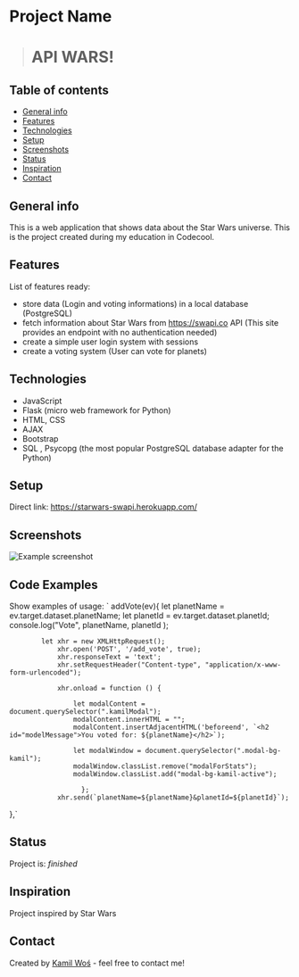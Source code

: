 # Project Name
> # API WARS!

## Table of contents
* [General info](#general-info)
* [Features](#features)
* [Technologies](#technologies)
* [Setup](#setup)
* [Screenshots](#screenshots)
* [Status](#status)
* [Inspiration](#inspiration)
* [Contact](#contact)

## General info
This is a web application that shows data about the Star Wars universe. This is the project created during my education in Codecool.

## Features
List of features ready:
* store data (Login and voting informations) in a local database (PostgreSQL)
* fetch information about Star Wars from https://swapi.co API (This site provides an endpoint with no authentication needed)
* create a simple user login system with sessions
* create a voting system (User can vote for planets)

## Technologies
* JavaScript
* Flask (micro web framework for Python)
* HTML, CSS
* AJAX
* Bootstrap
* SQL , Psycopg (the most popular PostgreSQL database adapter for the Python)

## Setup
Direct link: <https://starwars-swapi.herokuapp.com/>

## Screenshots
![Example screenshot](./img/screenshot.png)

## Code Examples
Show examples of usage:
`         addVote(ev){
            let planetName = ev.target.dataset.planetName;
            let planetId = ev.target.dataset.planetId;
            console.log("Vote", planetName, planetId );

            let xhr = new XMLHttpRequest();
                xhr.open('POST', '/add_vote', true);
                xhr.responseText = 'text';
                xhr.setRequestHeader("Content-type", "application/x-www-form-urlencoded");

                xhr.onload = function () {

                    let modalContent = document.querySelector(".kamilModal");
                    modalContent.innerHTML = "";
                    modalContent.insertAdjacentHTML('beforeend', `<h2 id="modelMessage">You voted for: ${planetName}</h2>`);

                    let modalWindow = document.querySelector(".modal-bg-kamil");
                    modalWindow.classList.remove("modalForStats");
                    modalWindow.classList.add("modal-bg-kamil-active");

                      };
                xhr.send(`planetName=${planetName}&planetId=${planetId}`);
},`

## Status
Project is: _finished_

## Inspiration
Project inspired by Star Wars

## Contact
Created by [Kamil Woś](mailto:inz.kamil.wos@gmail.com) - feel free to contact me!
